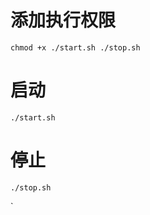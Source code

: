 # 添加执行权限

```shell
chmod +x ./start.sh ./stop.sh
```

# 启动

```shell
./start.sh
```

# 停止

```shell
./stop.sh
```
    
`

